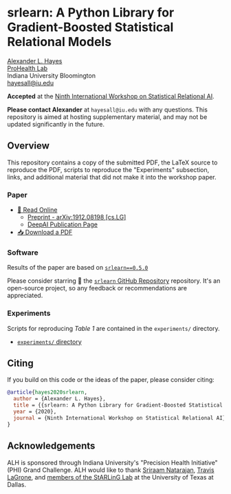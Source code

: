 # srlearn: A Python Library for Gradient-Boosted Statistical Relational Models

[Alexander L. Hayes](https://hayesall.com)  
[ProHealth Lab](https://prohealth.sice.indiana.edu)  
Indiana University Bloomington  
hayesall@iu.edu

**Accepted** at the [Ninth International Workshop on Statistical Relational AI](http://www.starai.org/2020/).

**Please contact Alexander** at `hayesall@iu.edu` with any questions.
This repository is aimed at hosting supplementary material, and may not be
updated significantly in the future.

## Overview

This repository contains a copy of the submitted PDF, the LaTeX source to
reproduce the PDF, scripts to reproduce the "Experiments" subsection, links,
and additional material that did not make it into the workshop paper.

### Paper

- [📄 Read Online](https://github.com/hayesall/srlearn-StarAI-2020-workshop/blob/master/paper/hayesall_srlearn.pdf)
  - [Preprint - arXiv:1912.08198 [cs.LG]](https://arxiv.org/abs/1912.08198)
  - [DeepAI Publication Page](https://deepai.org/publication/srlearn-a-python-library-for-gradient-boosted-statistical-relational-models)
- [📥 Download a PDF](https://github.com/hayesall/srlearn-StarAI-2020-workshop/raw/master/paper/hayesall_srlearn.pdf)

### Software

Results of the paper are based on [`srlearn==0.5.0`](https://pypi.org/project/srlearn/0.5.0/)

Please consider starring 🌟 the
[`srlearn` GitHub Repository](https://github.com/hayesall/srlearn)
repository. It's an open-source project, so any feedback or recommendations are
appreciated.

### Experiments

Scripts for reproducing *Table 1* are contained in the `experiments/` directory.

- [`experiments/` directory](https://github.com/hayesall/srlearn-StarAI-2020-workshop/tree/master/experiments/)

## Citing

If you build on this code or the ideas of the paper, please consider citing:

```bibtex
@article{hayes2020srlearn,
  author = {Alexander L. Hayes},
  title = {{srlearn: A Python Library for Gradient-Boosted Statistical Relational Models}},
  year = {2020},
  journal = {Ninth International Workshop on Statistical Relational AI}
}
```

## Acknowledgements

ALH is sponsored through Indiana University's "Precision Health Initiative"
(PHI) Grand Challenge. ALH would like to thank
[Sriraam Natarajan](https://personal.utdallas.edu/~sriraam.natarajan/),
[Travis LaGrone](https://github.com/travis-c-lagrone),
and
[members of the StARLinG Lab](https://starling.utdallas.edu/people/)
 at the University of Texas at Dallas.
